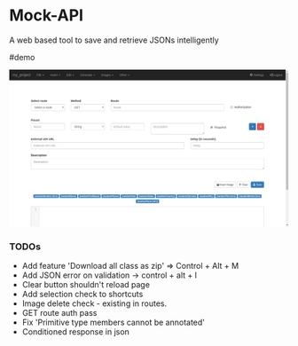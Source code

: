 # Mock-API

A web based tool to save and retrieve JSONs intelligently

#demo

![screenshot.png](https://raw.githubusercontent.com/theapache64/Mock-API/master/screenshot.png)


### TODOs

- Add feature 'Download all class as zip' => Control + Alt + M
- Add JSON error on validation -> control + alt + l
- Clear button shouldn't reload page
- Add selection check to shortcuts
- Image delete check - existing in routes.
- GET route auth pass
- Fix 'Primitive type members cannot be annotated'
- Conditioned response in json
